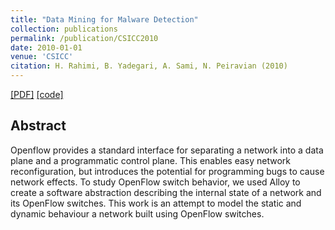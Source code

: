 ```yaml
---
title: "Data Mining for Malware Detection"
collection: publications
permalink: /publication/CSICC2010
date: 2010-01-01
venue: 'CSICC'
citation: H. Rahimi, B. Yadegari, A. Sami, N. Peiravian (2010)
---
```

[[PDF]](http://www.cs.bu.edu/techreports/pdf/2013-007-open-flow-switch-alloy-model.pdf)
[[code]](file:///Users/sbahargam/Pictures/bu%20website/public_html/files/openFlow.als)

## Abstract
Openflow provides a standard interface for separating a network into a data plane and a programmatic control
plane. This enables easy network reconfiguration, but introduces
the potential for programming bugs to cause network effects.
To study OpenFlow switch behavior, we used Alloy to create a
software abstraction describing the internal state of a network
and its OpenFlow switches. This work is an attempt to model the
static and dynamic behaviour a network built using OpenFlow
switches.
